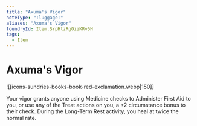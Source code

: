 ```yaml
---
title: "Axuma's Vigor"
noteType: ":luggage:"
aliases: "Axuma's Vigor"
foundryId: Item.SrpHtzRgOiiKRv5H
tags:
  - Item
---
```


# Axuma's Vigor
![[icons-sundries-books-book-red-exclamation.webp|150]]

Your vigor grants anyone using Medicine checks to Administer First Aid to you, or use any of the Treat actions on you, a +2 circumstance bonus to their check. During the Long-Term Rest activity, you heal at twice the normal rate.
